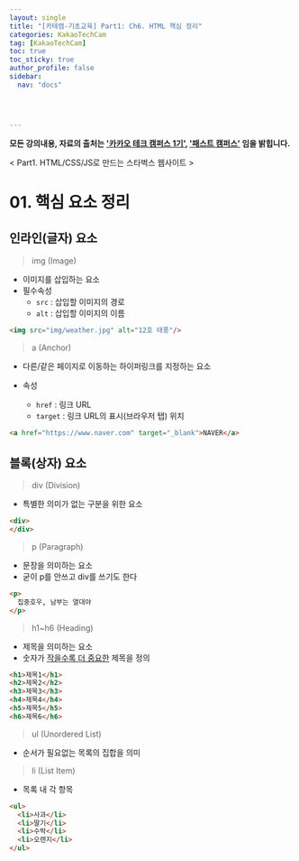 ```yaml
---
layout: single
title: "[카테캠-기초교육] Part1: Ch6. HTML 핵심 정리"
categories: KakaoTechCam
tag: [KakaoTechCam]
toc: true
toc_sticky: true
author_profile: false
sidebar:
  nav: "docs"




---
```


**모든 강의내용, 자료의 출처는 <u>'카카오 테크 캠퍼스 1기'</u>, <u>'패스트 캠퍼스'</u> 임을 밝힙니다.**

< Part1. HTML/CSS/JS로 만드는 스타벅스 웹사이트 >

# 01. 핵심 요소 정리

## 인라인(글자) 요소

> img (Image)

- 이미지를 삽입하는 요소
- 필수속성
  - `src` : 삽입할 이미지의 경로
  - `alt` : 삽입할 이미지의 이름

```html
<img src="img/weather.jpg" alt="12호 태풍"/>
```

> a (Anchor)

- 다른/같은 페이지로 이동하는 하이퍼링크를 지정하는 요소

- 속성
  - `href` : 링크 URL
  - `target` : 링크 URL의 표시(브라우저 탭) 위치

```html
<a href="https://www.naver.com" target="_blank">NAVER</a>
```



## 블록(상자) 요소

> div (Division)

- 특별한 의미가 없는 구분을 위한 요소

```html
<div>
</div>
```

> p (Paragraph)

- 문장을 의미하는 요소
- 굳이 p를 안쓰고 div를 쓰기도 한다

```html
<p>
  집중호우, 남부는 열대야
</p>
```

> h1~h6 (Heading)

- 제목을 의미하는 요소
- 숫자가 <u>작을수록 더 중요한</u> 제목을 정의

```html
<h1>제목1</h1>
<h2>제목2</h2>
<h3>제목3</h3>
<h4>제목4</h4>
<h5>제목5</h5>
<h6>제목6</h6>
```

> ul (Unordered List)

- 순서가 필요없는 목록의 집합을 의미

> li (List Item)

- 목록 내 각 항목

```html
<ul>
  <li>사과</li>
  <li>딸기</li>
  <li>수박</li>
  <li>오렌지</li>
</ul>
```

